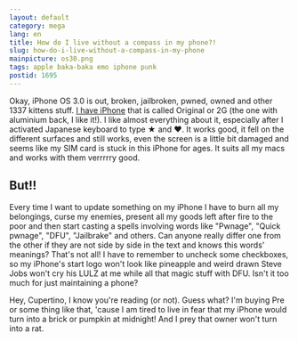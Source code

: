 ```yaml
---
layout: default
category: mega
lang: en
title: How do I live without a compass in my phone?!
slug: how-do-i-live-without-a-compass-in-my-phone
mainpicture: os30.png
tags: apple baka-baka emo iphone punk 
postid: 1695
---
```



Okay, iPhone OS 3.0 is out, broken, jailbroken, pwned, owned and other 1337 kittens stuff. <a href="/mega/iphone/">I have iPhone</a> that is called Original or 2G (the one with aluminium back, I like it!). I like almost everything about it, especially after I activated Japanese keyboard to type ★ and ♥. It works good, it fell on the different surfaces and still works, even the screen is a little bit damaged and seems like my SIM card is stuck in this iPhone for ages. It suits all my macs and works with them verrrrry good.


## But!!

Every time I want to update something on my iPhone I have to burn all my belongings, curse my enemies, present all my goods left after fire to the poor and then start casting a spells involving words like "Pwnage", "Quick pwnage", "DFU", "Jailbrake" and others. Can anyone really differ one from the other if they are not side by side in the text and knows this words' meanings? That's not all! I have to remember to uncheck some checkboxes, so my iPhone's start logo won't look like pineapple and weird drawn Steve Jobs won't cry his LULZ at me while all that magic stuff with DFU. Isn't it too much for just maintaining a phone?

Hey, Cupertino, I know you're reading (or not). Guess what? I'm buying Pre or some thing like that, 'cause I am tired to live in fear that my iPhone would turn into a brick or pumpkin at midnight! And I prey that owner won't turn into a rat.